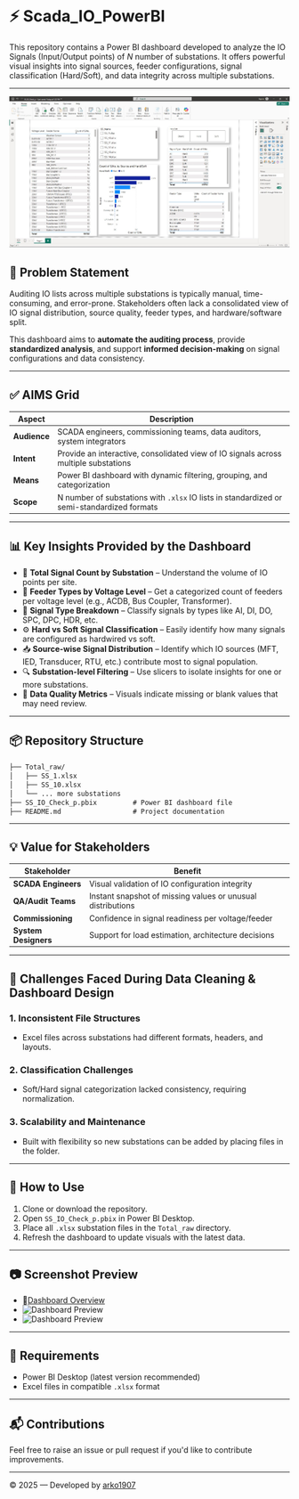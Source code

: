 # ⚡ Scada_IO_PowerBI

This repository contains a Power BI dashboard developed to analyze the IO Signals (Input/Output points) of *N* number of substations. It offers powerful visual insights into signal sources, feeder configurations, signal classification (Hard/Soft), and data integrity across multiple substations.

---

![image alt](https://github.com/arko1907/Scada_IO_PowerBI/blob/86c80828d7e141e969c3673030aaa74a4962b387/SCADADashboard.jpg)


## 🎯 Problem Statement

Auditing IO lists across multiple substations is typically manual, time-consuming, and error-prone. Stakeholders often lack a consolidated view of IO signal distribution, source quality, feeder types, and hardware/software split.

This dashboard aims to **automate the auditing process**, provide **standardized analysis**, and support **informed decision-making** on signal configurations and data consistency.

---

## ✅ AIMS Grid

| Aspect           | Description |
|------------------|-------------|
| **Audience**     | SCADA engineers, commissioning teams, data auditors, system integrators |
| **Intent**       | Provide an interactive, consolidated view of IO signals across multiple substations |
| **Means**        | Power BI dashboard with dynamic filtering, grouping, and categorization |
| **Scope**        | N number of substations with `.xlsx` IO lists in standardized or semi-standardized formats |

---

## 📊 Key Insights Provided by the Dashboard

- 🔢 **Total Signal Count by Substation** – Understand the volume of IO points per site.
- 🧭 **Feeder Types by Voltage Level** – Get a categorized count of feeders per voltage level (e.g., ACDB, Bus Coupler, Transformer).
- 🧠 **Signal Type Breakdown** – Classify signals by types like AI, DI, DO, SPC, DPC, HDR, etc.
- ⚙️ **Hard vs Soft Signal Classification** – Easily identify how many signals are configured as hardwired vs soft.
- 📥 **Source-wise Signal Distribution** – Identify which IO sources (MFT, IED, Transducer, RTU, etc.) contribute most to signal population.
- 🔍 **Substation-level Filtering** – Use slicers to isolate insights for one or more substations.
- 🧹 **Data Quality Metrics** – Visuals indicate missing or blank values that may need review.

---

## 📦 Repository Structure

```
├── Total_raw/
│   ├── SS_1.xlsx
│   ├── SS_10.xlsx
│   └── ... more substations
├── SS_IO_Check_p.pbix         # Power BI dashboard file
├── README.md                  # Project documentation
```

---

## 💡 Value for Stakeholders

| Stakeholder         | Benefit |
|---------------------|---------|
| **SCADA Engineers** | Visual validation of IO configuration integrity |
| **QA/Audit Teams**  | Instant snapshot of missing values or unusual distributions |
| **Commissioning**   | Confidence in signal readiness per voltage/feeder |
| **System Designers**| Support for load estimation, architecture decisions |

---

## 🧹 Challenges Faced During Data Cleaning & Dashboard Design

### 1. Inconsistent File Structures
- Excel files across substations had different formats, headers, and layouts.

### 2. Classification Challenges
- Soft/Hard signal categorization lacked consistency, requiring normalization.

### 3. Scalability and Maintenance
- Built with flexibility so new substations can be added by placing files in the folder.



---

## 📌 How to Use

1. Clone or download the repository.
2. Open `SS_IO_Check_p.pbix` in Power BI Desktop.
3. Place all `.xlsx` substation files in the `Total_raw` directory.
4. Refresh the dashboard to update visuals with the latest data.

---

## 📷 Screenshot Preview

- 🔢[Dashboard Overview](https://github.com/arko1907/Scada_IO_PowerBI/blob/main/SCADA_Dashboard.jpg)
- ![Dashboard Preview](images/dashboard.jpeg)
- <img src="arko1907/Scada_IO_PowerBI/blob/main/SCADA_Dashboard.jpg" alt="Dashboard Preview" width="600"/>

---

## 🔧 Requirements

- Power BI Desktop (latest version recommended)
- Excel files in compatible `.xlsx` format

---

## 📬 Contributions

Feel free to raise an issue or pull request if you'd like to contribute improvements.

---

© 2025 — Developed by [arko1907](https://github.com/arko1907)
